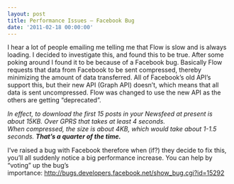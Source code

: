 ```yaml
---
layout: post
title: Performance Issues – Facebook Bug
date: '2011-02-18 00:00:00'
---
```


I hear a lot of people emailing me telling me that Flow is slow and is always loading. I decided to investigate this, and found this to be true. After some poking around I found it to be because of a Facebook bug. Basically Flow requests that data from Facebook to be sent compressed, thereby minimizing the amount of data transferred. All of Facebook&#8217;s old API&#8217;s support this, but their new API (Graph API) doesn&#8217;t, which means that all data is sent uncompressed. Flow was changed to use the new API as the others are getting &#8220;deprecated&#8221;.

*In effect, to download the first 15 posts in your Newsfeed at present is about 15KB. Over GPRS that takes at least 4 seconds.*  
*When compressed, the size is about 4KB, which would take about 1-1.5 seconds. **That&#8217;s a quarter of the time.***

I&#8217;ve raised a bug with Facebook therefore when (if?) they decide to fix this, you&#8217;ll all suddenly notice a big performance increase. You can help by &#8220;voting&#8221; up the bug&#8217;s importance: <http://bugs.developers.facebook.net/show_bug.cgi?id=15292>